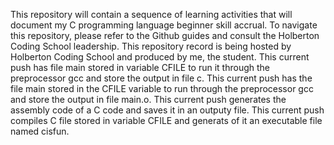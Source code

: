 This repository will contain a sequence of learning activities that will document my C programming language beginner skill accrual.
To navigate this repository, please refer to the Github guides and consult the Holberton Coding School leadership. 
This repository record is being hosted by Holberton Coding School and produced by me, the student.
This current push has file main stored in variable CFILE to run it through the preprocessor gcc and store the output in file c.
This current push has the file main stored in the CFILE variable to run through the preprocessor gcc and store the output in file main.o.
This current push generates the assembly code of a C code and saves it in an outputy file.
This current push compiles C file stored in variable CFILE and generats of it an executable file named cisfun.
